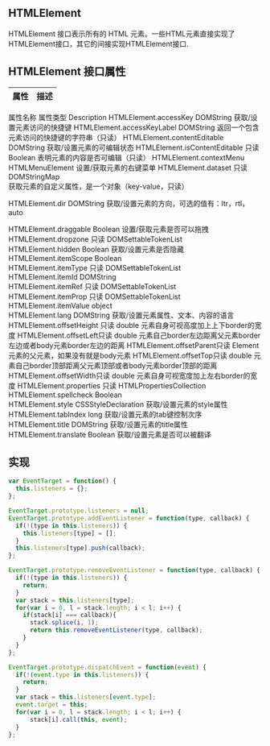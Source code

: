 ## HTMLElement

HTMLElement 接口表示所有的 HTML 元素。一些HTML元素直接实现了HTMLElement接口，其它的间接实现HTMLElement接口.

## HTMLElement 接口属性

属性 | 描述
------------ | -------------

属性名称  属性类型  Description
HTMLElement.accessKey DOMString 获取/设置元素访问的快捷键
HTMLElement.accessKeyLabel  DOMString 返回一个包含元素访问的快捷键的字符串（只读）
HTMLElement.contentEditable DOMString 获取/设置元素的可编辑状态
HTMLElement.isContentEditable 只读  Boolean 表明元素的内容是否可编辑（只读）
HTMLElement.contextMenu HTMLMenuElement 设置/获取元素的右键菜单
HTMLElement.dataset 只读  DOMStringMap  
获取元素的自定义属性，是一个对象（key-value，只读）

HTMLElement.dir DOMString 
获取/设置元素的方向，可选的值有：ltr，rtl，auto

HTMLElement.draggable Boolean 设置/获取元素是否可以拖拽
HTMLElement.dropzone 只读 DOMSettableTokenList   
HTMLElement.hidden  Boolean 获取/设置元素是否隐藏
HTMLElement.itemScope   Boolean  
HTMLElement.itemType 只读 DOMSettableTokenList   
HTMLElement.itemId  DOMString  
HTMLElement.itemRef 只读  DOMSettableTokenList   
HTMLElement.itemProp 只读 DOMSettableTokenList   
HTMLElement.itemValue   object   
HTMLElement.lang  DOMString 获取/设置元素属性、文本、内容的语言
HTMLElement.offsetHeight 只读 double  元素自身可视高度加上上下border的宽度
HTMLElement.offsetLeft只读  double  元素自己border左边距离父元素border左边或者body元素border左边的距离
HTMLElement.offsetParent只读  Element 元素的父元素，如果没有就是body元素
HTMLElement.offsetTop只读 double  元素自己border顶部距离父元素顶部或者body元素border顶部的距离
HTMLElement.offsetWidth只读 double  元素自身可视宽度加上左右border的宽度
HTMLElement.properties 只读 HTMLPropertiesCollection   
HTMLElement.spellcheck  Boolean  
HTMLElement.style CSSStyleDeclaration 获取/设置元素的style属性
HTMLElement.tabIndex  long  获取/设置元素的tab键控制次序
HTMLElement.title DOMString 获取/设置元素的title属性
HTMLElement.translate   Boolean 获取/设置元素是否可以被翻译

## 实现
```javascript
var EventTarget = function() {
  this.listeners = {};
};

EventTarget.prototype.listeners = null;
EventTarget.prototype.addEventListener = function(type, callback) {
  if(!(type in this.listeners)) {
    this.listeners[type] = [];
  }
  this.listeners[type].push(callback);
};

EventTarget.prototype.removeEventListener = function(type, callback) {
  if(!(type in this.listeners)) {
    return;
  }
  var stack = this.listeners[type];
  for(var i = 0, l = stack.length; i < l; i++) {
    if(stack[i] === callback){
      stack.splice(i, 1);
      return this.removeEventListener(type, callback);
    }
  }
};

EventTarget.prototype.dispatchEvent = function(event) {
  if(!(event.type in this.listeners)) {
    return;
  }
  var stack = this.listeners[event.type];
  event.target = this;
  for(var i = 0, l = stack.length; i < l; i++) {
      stack[i].call(this, event);
  }
};
```

